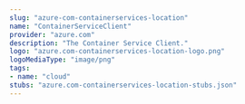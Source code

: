 ```yaml
---
slug: "azure-com-containerservices-location"
name: "ContainerServiceClient"
provider: "azure.com"
description: "The Container Service Client."
logo: "azure.com-containerservices-location-logo.png"
logoMediaType: "image/png"
tags:
- name: "cloud"
stubs: "azure.com-containerservices-location-stubs.json"
---
```

